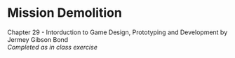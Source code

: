 # Mission Demolition

Chapter 29 - Intorduction to Game Design, Prototyping and Development by Jermey Gibson Bond\
_Completed as in class exercise_
 
